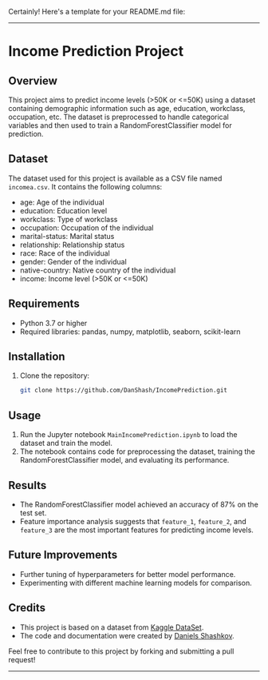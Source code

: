 Certainly! Here's a template for your README.md file:

---

# Income Prediction Project

## Overview
This project aims to predict income levels (>50K or <=50K) using a dataset containing demographic information such as age, education, workclass, occupation, etc. The dataset is preprocessed to handle categorical variables and then used to train a RandomForestClassifier model for prediction.

## Dataset
The dataset used for this project is available as a CSV file named `incomea.csv`. It contains the following columns:
- age: Age of the individual
- education: Education level
- workclass: Type of workclass
- occupation: Occupation of the individual
- marital-status: Marital status
- relationship: Relationship status
- race: Race of the individual
- gender: Gender of the individual
- native-country: Native country of the individual
- income: Income level (>50K or <=50K)

## Requirements
- Python 3.7 or higher
- Required libraries: pandas, numpy, matplotlib, seaborn, scikit-learn

## Installation
1. Clone the repository:
   ```bash
   git clone https://github.com/DanShash/IncomePrediction.git
   ```

## Usage
1. Run the Jupyter notebook `MainIncomePrediction.ipynb` to load the dataset and train the model.
2. The notebook contains code for preprocessing the dataset, training the RandomForestClassifier model, and evaluating its performance.

## Results
- The RandomForestClassifier model achieved an accuracy of 87% on the test set.
- Feature importance analysis suggests that `feature_1`, `feature_2`, and `feature_3` are the most important features for predicting income levels.

## Future Improvements
- Further tuning of hyperparameters for better model performance.
- Experimenting with different machine learning models for comparison.

## Credits
- This project is based on a dataset from [Kaggle DataSet]((https://www.kaggle.com/datasets/wenruliu/adult-income-dataset)).
- The code and documentation were created by [Daniels Shashkov](https://github.com/DanShash).

Feel free to contribute to this project by forking and submitting a pull request!

---
